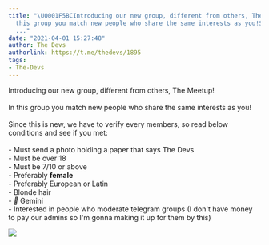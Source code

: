 ```yaml
---
title: "\U0001F5BCIntroducing our new group, different from others, The Meetup!In
  this group you match new people who share the same interests as you!Since this is
  ..."
date: "2021-04-01 15:27:48"
author: The Devs
authorlink: https://t.me/thedevs/1895
tags:
- The-Devs
---
```

<p>Introducing our new group, different from others, The Meetup!<br><br>In this group you match new people who share the same interests as you!<br><br>Since this is new, we have to verify every members, so read below conditions and see if you met:<br><br>- Must send a photo holding a paper that says The Devs<br>- Must be over 18<br>- Must be 7/10 or above <br>- Preferably <b>female<br></b>- Preferably European or Latin<br>- Blonde hair<br>- <i class="emoji" style="background-image:url('//telegram.org/img/emoji/40/F09F92AB.png')"><b>💫</b></i> Gemini<br>- Interested in people who moderate telegram groups (I don't have money to pay our admins so I'm gonna making it up for them by this)</p><img src="https://cdn4.telesco.pe/file/MDNtUllclxO-Y37VpCp8BPd7SJlNmBfRTEhp6yGpiRvw0STCsLlBb8_AlR9ayOIXGcA_VAtboZvOhftCye2SGTJFlzAGcYXL3WyIk2GF50ilVbSJRq8yWKxmjGSFpAtZNL5quxDUge1IbOw4bOnnYRgpZBxO_xqRte1eFhGN31KrU_Te3ERZoLMSpAkQFuDUnYfoi3ky1pbGE96gStWarUXR09DpKaNyhs4iSytE2UclSmlQeeQ-goknBlLRkHtQSGnSF8UpNrnytcI_3jj1Sv5r4m4dMPRkh8DVoZ1g-2UOez9-vrWowe1WgN5JlGNsIsq38WcRFLnLSVudYxHN3g.jpg" referrerpolicy="no-referrer">